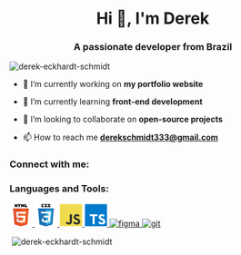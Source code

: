 <h1 align="center">Hi 👋, I'm Derek</h1>
<h3 align="center">A passionate developer from Brazil</h3>

<p align="left"> <img src="https://komarev.com/ghpvc/?username=derek-eckhardt-schmidt&label=Profile%20views&color=0e75b6&style=flat" alt="derek-eckhardt-schmidt" /> </p>

- 🔭 I’m currently working on **my portfolio website**

- 🌱 I’m currently learning **front-end development**

- 👯 I’m looking to collaborate on **open-source projects**

- 📫 How to reach me **derekschmidt333@gmail.com**

<h3 align="left">Connect with me:</h3>
<p align="left">
</p>

<h3 align="left">Languages and Tools:</h3>
<p align="left"> <a href="https://www.w3.org/html/" target="_blank" rel="noreferrer"> <img src="https://raw.githubusercontent.com/devicons/devicon/master/icons/html5/html5-original-wordmark.svg" alt="html5" width="40" height="40"/> </a> <a href="https://www.w3schools.com/css/" target="_blank" rel="noreferrer"> <img src="https://raw.githubusercontent.com/devicons/devicon/master/icons/css3/css3-original-wordmark.svg" alt="css3" width="40" height="40"/> </a> <a href="https://developer.mozilla.org/en-US/docs/Web/JavaScript" target="_blank" rel="noreferrer"> <img src="https://raw.githubusercontent.com/devicons/devicon/master/icons/javascript/javascript-original.svg" alt="javascript" width="40" height="40"/> </a> <a href="https://www.typescriptlang.org/" target="_blank" rel="noreferrer"> <img src="https://raw.githubusercontent.com/devicons/devicon/master/icons/typescript/typescript-original.svg" alt="typescript" width="40" height="40"/> </a> <a href="https://www.figma.com/" target="_blank" rel="noreferrer"> <img src="https://www.vectorlogo.zone/logos/figma/figma-icon.svg" alt="figma" width="40" height="40"/> </a> <a href="https://git-scm.com/" target="_blank" rel="noreferrer"> <img src="https://www.vectorlogo.zone/logos/git-scm/git-scm-icon.svg" alt="git" width="40" height="40"/> </a> </p>

<p>&nbsp;<img align="center" src="https://github-readme-stats.vercel.app/api?username=derek-eckhardt-schmidt&show_icons=true&theme=onedark&locale=en" alt="derek-eckhardt-schmidt" /></p>
